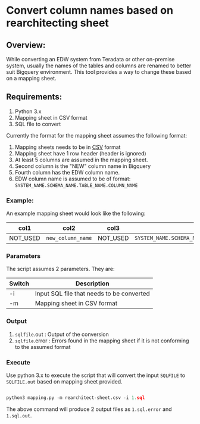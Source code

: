 # Convert column names based on rearchitecting sheet

## Overview:

While converting an EDW system from Teradata or other on-premise system, usually the names of the tables and columns are renamed to better suit Bigquery environment. This tool provides a way to change these based on a mapping sheet.

## Requirements:

1. Python 3.x
2. Mapping sheet in CSV format
3. SQL file to convert

Currently the format for the mapping sheet assumes the following format:

1. Mapping sheets needs to be in [CSV](https://en.wikipedia.org/wiki/Comma-separated_values) format
2. Mapping sheet have 1 row header (header is ignored)
3. At least 5 columns are assumed in the mapping sheet.
4. Second column is the "NEW" column name in Bigquery
5. Fourth column has the EDW column name.
6. EDW column name is assumed to be of format: `SYSTEM_NAME.SCHEMA_NAME.TABLE_NAME.COLUMN_NAME`

### Example:
An example mapping sheet would look like the following:

|col1|col2|col3|col4|col5|
|----|----|----|----|----|
NOT_USED|`new_column_name`|NOT_USED|`SYSTEM_NAME.SCHEMA_NAME.TABLE_NAME.COLUMN_NAME`| NOT_USED|



### Parameters
The script assumes 2 parameters. They are:

| Switch | Description |
|--------|-------------|
| -i | Input SQL file that needs to be converted |
| -m | Mapping sheet in CSV format |

### Output

1. `sqlfile`.out : Output of the conversion
2. `sqlfile`.error : Errors found in the mapping sheet if it is not conforming to the assumed format

### Execute

Use python 3.x to execute the script that will convert the input `SQLFILE` to `SQLFILE.out` based on mapping sheet provided.

```python

python3 mapping.py -m rearchitect-sheet.csv -i 1.sql

```

The above command will produce 2 output files as `1.sql.error` and `1.sql.out`.
